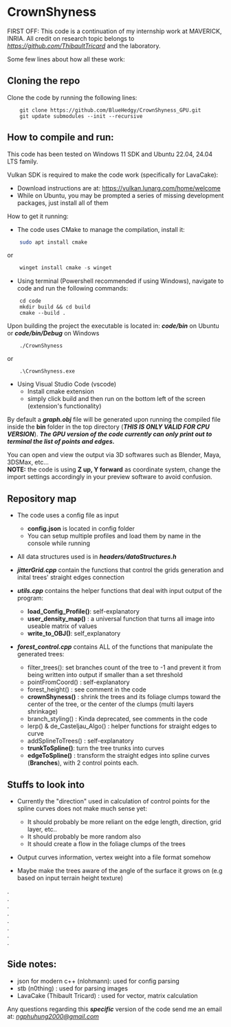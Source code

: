 CrownShyness
========================
FIRST OFF:
This code is a continuation of my internship work at MAVERICK, INRIA.
All credit on research topic belongs to *https://github.com/ThibaultTricard*
and the laboratory.

Some few lines about how all these work:

## Cloning the repo
Clone the code by running the following lines:

```console
    git clone https://github.com/BlueHedgy/CrownShyness_GPU.git
    git update submodules --init --recursive
```

## How to compile and run:
This code has been tested on Windows 11 SDK and Ubuntu 22.04, 24.04 LTS family.

Vulkan SDK is required to make the code work (specifically for LavaCake):
- Download instructions are at: https://vulkan.lunarg.com/home/welcome
- While on Ubuntu, you may be prompted a series of missing development packages, just install all of them

How to get it running: 

- The code uses CMake to manage the compilation, install it:
```bash
    sudo apt install cmake
```

or 

```powershell
    winget install cmake -s winget
```

- Using terminal (Powershell recommended if using Windows), navigate to code and run the following commands:
```console
    cd code
    mkdir build && cd build
    cmake --build .
```
Upon building the project the executable is located in: ***code/bin*** on Ubuntu or ***code/bin/Debug*** on Windows
```console
    ./CrownShyness
```

or 
```console
    .\CrownShyness.exe
```

- Using Visual Studio Code (vscode)
    - Install cmake extension
    - simply click build and then run on the bottom left of the screen (extension's functionality)

By default a ***graph.obj*** file will be generated upon running the compiled file inside the **bin** folder in the top directory (***THIS IS ONLY VALID FOR CPU VERSION***).
***The GPU version of the code currently can only print out to terminal the list of points and edges.***

You can open and view the output via 3D softwares such as Blender, Maya, 3DSMax, etc...  
**NOTE:** the code is using **Z up, Y forward** as coordinate system, change the import settings accordingly in your preview software to avoid confusion.

## Repository map
- The code uses a config file as input
    - **config.json** is located in config folder
    - You can setup multiple profiles and load them by name in the console while running
  
- All data structures used is in ***headers/dataStructures.h***
- ***jitterGrid.cpp*** contain the functions that control the grids generation and inital trees' straight edges connection
- ***utils.cpp*** contains the helper functions that deal with input output of the program:
    - **load_Config_Profile()**: self-explanatory
    - **user_density_map()**  : a universal function that turns all image into useable matrix of values
    - **write_to_OBJ()**: self_explanatory

- ***forest_control.cpp*** contains ALL of the functions that manipulate the generated trees:
    - filter_trees(): set branches count of the tree to -1 and prevent it from being written into output if smaller than a set threshold
    - pointFromCoord() : self-explanatory
    - forest_height() : see comment in the code
    - **crownShyness()** : shrink the trees and its foliage clumps toward the center of the tree, or the center of the clumps (multi layers shrinkage)
    - branch_styling() : Kinda deprecated, see comments in the code
    - lerp() & de_Casteljau_Algo() : helper functions for straight edges to curve
    - addSplineToTrees() : self-explanatory
    - **trunkToSpline()**: turn the tree trunks into curves
    - **edgeToSpline()** : transform the straight edges into spline curves (**Branches**), with 2 control points each.


## Stuffs to look into
- Currently the "direction" used in calculation of control points for the spline curves does not make much sense yet:
    - It should probably be more reliant on the edge length, direction, grid layer, etc..
    - It should probably be more random also
    - It should create a flow in the foliage clumps of the trees

- Output curves information, vertex weight into a file format somehow
- Maybe make the trees aware of the angle of the surface it grows on (e.g based on input terrain height texture)

.  
.  
.  
.  
.  
.  
.  
.  

## Side notes:
- json for modern c++ (nlohmann): used for config parsing
- stb (n0thing)                 : used for parsing images
- LavaCake (Thibault Tricard)   : used for vector, matrix calculation
  
Any questions regarding this ***specific*** version of the code send me an email at: *ngphuhung2000@gmail.com*
